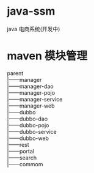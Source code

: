 # java-ssm
java 电商系统(开发中) 
# maven 模块管理
parent<br>
  |——manager<br>
|——manager-dao<br>
|——manager-pojo<br>
|——manager-service<br>
|——manager-web<br>
|——dubbo<br>
|——dubbo-dao<br>
|——dubbo-pojo<br>
|——dubbo-service <br>
|——dubbo-web<br>
|——rest<br>
|——portal<br>
|——search<br>
|——commom<br>
